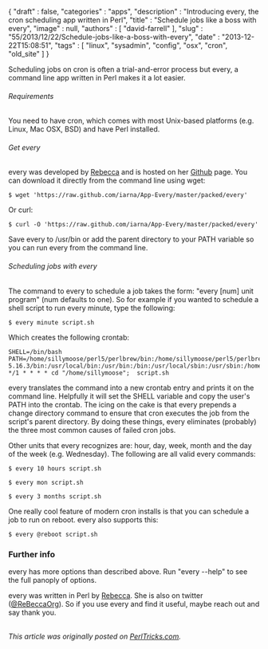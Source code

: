 {
   "draft" : false,
   "categories" : "apps",
   "description" : "Introducing every, the cron scheduling app written in Perl",
   "title" : "Schedule jobs like a boss with every",
   "image" : null,
   "authors" : [
      "david-farrell"
   ],
   "slug" : "55/2013/12/22/Schedule-jobs-like-a-boss-with-every",
   "date" : "2013-12-22T15:08:51",
   "tags" : [
      "linux",
      "sysadmin",
      "config",
      "osx",
      "cron",
      "old_site"
   ]
}


Scheduling jobs on cron is often a trial-and-error process but every, a command line app written in Perl makes it a lot easier.

###### Requirements

You need to have cron, which comes with most Unix-based platforms (e.g. Linux, Mac OSX, BSD) and have Perl installed.

###### Get every

every was developed by [Rebecca](http://re-becca.org/) and is hosted on her [Github](https://github.com/iarna/App-Every) page. You can download it directly from the command line using wget:

``` prettyprint
$ wget 'https://raw.github.com/iarna/App-Every/master/packed/every'
```

Or curl:

``` prettyprint
$ curl -O 'https://raw.github.com/iarna/App-Every/master/packed/every'
```

Save every to /usr/bin or add the parent directory to your PATH variable so you can run every from the command line.

###### Scheduling jobs with every

The command to every to schedule a job takes the form: "every [num] unit program" (num defaults to one). So for example if you wanted to schedule a shell script to run every minute, type the following:

``` prettyprint
$ every minute script.sh
```

Which creates the following crontab:

``` prettyprint
SHELL=/bin/bash
PATH=/home/sillymoose/perl5/perlbrew/bin:/home/sillymoose/perl5/perlbrew/perls/perl-5.16.3/bin:/usr/local/bin:/usr/bin:/bin:/usr/local/sbin:/usr/sbin:/home/sillymoose/.local/bin:/home/sillymoose/bin:
*/1 * * * * cd "/home/sillymoose";  script.sh
```

every translates the command into a new crontab entry and prints it on the command line. Helpfully it will set the SHELL variable and copy the user's PATH into the crontab. The icing on the cake is that every prepends a change directory command to ensure that cron executes the job from the script's parent directory. By doing these things, every eliminates (probably) the three most common causes of failed cron jobs.

Other units that every recognizes are: hour, day, week, month and the day of the week (e.g. Wednesday). The following are all valid every commands:

``` prettyprint
$ every 10 hours script.sh

$ every mon script.sh

$ every 3 months script.sh
```

One really cool feature of modern cron installs is that you can schedule a job to run on reboot. every also supports this:

``` prettyprint
$ every @reboot script.sh
```

### Further info

every has more options than described above. Run "every --help" to see the full panoply of options.

every was written in Perl by [Rebecca](http://re-becca.org/). She is also on twitter ([@ReBeccaOrg](https://twitter.com/ReBeccaOrg)). So if you use every and find it useful, maybe reach out and say thank you.

\
*This article was originally posted on [PerlTricks.com](http://perltricks.com).*
